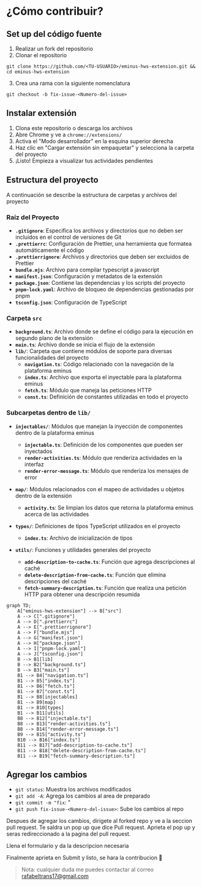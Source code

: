 # ¿Cómo contribuir?

## Set up del código fuente

1. Realizar un fork del repositorio
2. Clonar el repositorio

```terminal
git clone https://github.com/<TU-USUARIO>/eminus-hws-extension.git && cd eminus-hws-extension
```

3. Crea una rama con la siguiente nomenclatura

```terminal
git checkout -b fix-issue-<Numero-del-issue>
```

## Instalar extensión

1. Clona este repositorio o descarga los archivos
2. Abre Chrome y ve a `chrome://extensions/`
3. Activa el "Modo desarrollador" en la esquina superior derecha
4. Haz clic en "Cargar extensión sin empaquetar" y selecciona la carpeta del proyecto
5. ¡Listo! Empieza a visualizar tus actividades pendientes

## Estructura del proyecto

A continuación se describe la estructura de carpetas y archivos del proyecto

### Raíz del Proyecto

- **`.gitignore`**: Especifica los archivos y directorios que no deben ser incluidos en el control de versiones de Git
- **`.prettierrc`**: Configuración de Prettier, una herramienta que formatea automáticamente el código
- **`.prettierrignore`**: Archivos y directorios que deben ser excluidos de Prettier
- **`bundle.mjs`**: Archivo para compilar typescript a javascript
- **`manifest.json`**: Configuración y metadatos de la extensión
- **`package.json`**: Contiene las dependencias y los scripts del proyecto
- **`pnpm-lock.yaml`**: Archivo de bloqueo de dependencias gestionadas por pnpm
- **`tsconfig.json`**: Configuración de TypeScript

### Carpeta `src`

- **`background.ts`**: Archivo donde se define el código para la ejecución en segundo plano de la extensión
- **`main.ts`**: Archivo donde se inicia el flujo de la extensión
- **`lib/`**: Carpeta que contiene módulos de soporte para diversas funcionalidades del proyecto
  - **`navigation.ts`**: Código relacionado con la navegación de la plataforma eminus
  - **`index.ts`**: Archivo que exporta el inyectable para la plataforma eminus
  - **`fetch.ts`**: Módulo que maneja las peticiones HTTP
  - **`const.ts`**: Definición de constantes utilizadas en todo el proyecto

### Subcarpetas dentro de `lib/`

- **`injectables/`**: Módulos que manejan la inyección de componentes dentro de la plataforma eminus
  - **`injectable.ts`**: Definición de los componentes que pueden ser inyectados
  - **`render-activities.ts`**: Módulo que renderiza actividades en la interfaz
  - **`render-error-message.ts`**: Módulo que renderiza los mensajes de error
- **`map/`**: Módulos relacionados con el mapeo de actividades u objetos dentro de la extensión

  - **`activity.ts`**: Se limpian los datos que retorna la plataforma eminus acerca de las actividades

- **`types/`**: Definiciones de tipos TypeScript utilizados en el proyecto

  - **`index.ts`**: Archivo de inicialización de tipos

- **`utils/`**: Funciones y utilidades generales del proyecto
  - **`add-description-to-cache.ts`**: Función que agrega descripciones al caché
  - **`delete-description-from-cache.ts`**: Función que elimina descripciones del caché
  - **`fetch-summary-description.ts`**: Función que realiza una petición HTTP para obtener una descripción resumida

```mermaid
graph TD;
    A["eminus-hws-extension"] --> B["src"]
    A --> C[".gitignore"]
    A --> D[".prettierrc"]
    A --> E[".prettierrignore"]
    A --> F["bundle.mjs"]
    A --> G["manifest.json"]
    A --> H["package.json"]
    A --> I["pnpm-lock.yaml"]
    A --> J["tsconfig.json"]
    B --> B1[lib]
    B --> B2["background.ts"]
    B --> B3["main.ts"]
    B1 --> B4["navigation.ts"]
    B1 --> B5["index.ts"]
    B1 --> B6["fetch.ts"]
    B1 --> B7["const.ts"]
    B1 --> B8[injectables]
    B1 --> B9[map]
    B1 --> B10[types]
    B1 --> B11[utils]
    B8 --> B12["injectable.ts"]
    B8 --> B13["render-activities.ts"]
    B8 --> B14["render-error-message.ts"]
    B9 --> B15["activity.ts"]
    B10 --> B16["index.ts"]
    B11 --> B17["add-description-to-cache.ts"]
    B11 --> B18["delete-description-from-cache.ts"]
    B11 --> B19["fetch-summary-description.ts"]
```

## Agregar los cambios

- `git status`: Muestra los archivos modificados
- `git add -A`: Agrega los cambios al area de preparado
- `git commit -m "fix`: <Explica los cambios>"
- `git push fix-issue-<Numero-del-issue>`: Sube los cambios al repo

Despues de agregar los cambios, dirigete al forked repo y ve a la seccion pull request. Te saldra un pop up que dice Pull request. Aprieta el pop up y seras redireccionado a la pagina del pull request.

Llena el formulario y da la descripcion necesaria

Finalmente aprieta en Submit y listo, se hara la contribucion 🎉

> Nota: cualquier duda me puedes contactar al correo rafabeltrans17@gmail.com
